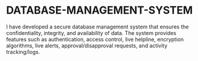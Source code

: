 # DATABASE-MANAGEMENT-SYSTEM
I have developed a secure database management system that ensures the confidentiality, integrity, and availability of data. The system provides features such as authentication, access control, live helpline, encryption algorithms, live alerts, approval/disapproval requests, and activity tracking/logs. 
